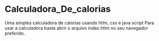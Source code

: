 # Calculadora_De_calorias
 Uma simples calculadora de calorias usando htlm, css e java script
Para usar a calculadora basta abrir o arquivo index.htlm no seu navegador preferido.
